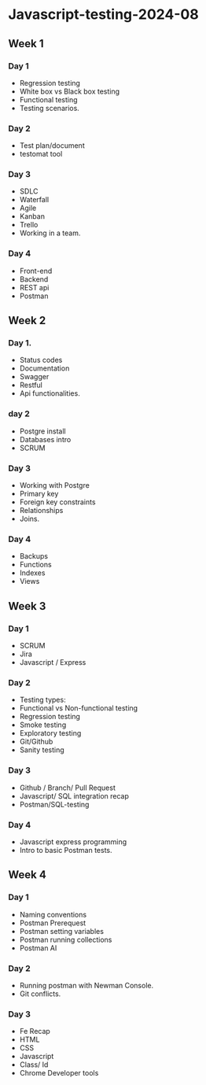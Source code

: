 # Javascript-testing-2024-08

## Week 1

### Day 1

- Regression testing
- White box vs Black box testing
- Functional testing
- Testing scenarios.

### Day 2

- Test plan/document
- testomat tool

### Day 3

- SDLC
- Waterfall
- Agile
- Kanban
- Trello
- Working in a team.

### Day 4

 - Front-end
 - Backend
 - REST api
 - Postman

## Week 2

### Day 1.

- Status codes
- Documentation
- Swagger
- Restful
- Api functionalities.

### day 2
- Postgre install
- Databases intro
- SCRUM

### Day 3

- Working with Postgre
- Primary key
- Foreign key constraints
- Relationships
- Joins.

### Day 4

- Backups 
- Functions
- Indexes
- Views

## Week 3

### Day 1

- SCRUM
- Jira
- Javascript / Express

### Day 2

- Testing types:
- Functional vs Non-functional testing
- Regression testing
- Smoke testing
- Exploratory testing
- Git/Github
- Sanity testing

### Day 3

- Github / Branch/ Pull Request
- Javascript/ SQL integration recap
- Postman/SQL-testing

### Day 4

- Javascript express programming
- Intro to basic Postman tests.

## Week 4

### Day 1

- Naming conventions
- Postman Prerequest
- Postman setting variables
- Postman running collections
- Postman AI

### Day 2

- Running postman with Newman Console.
- Git conflicts.

### Day 3

- Fe Recap
- HTML
- CSS
- Javascript
- Class/ Id
- Chrome Developer tools

